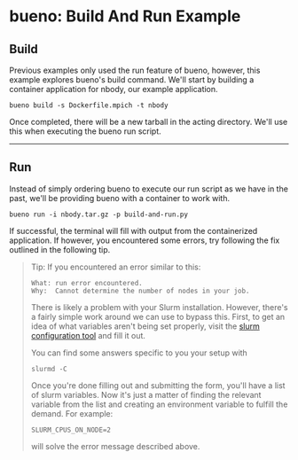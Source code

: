 # bueno: Build And Run Example

## Build
Previous examples only used the run feature of bueno, however, this example
explores bueno's build command. We'll start by building a container application
for nbody, our example application.
```
bueno build -s Dockerfile.mpich -t nbody
```
Once completed, there will be a new tarball in the acting directory. We'll use
this when executing the bueno run script.

---

## Run
Instead of simply ordering bueno to execute our run script as we have in the
past, we'll be providing bueno with a container to work with.
```
bueno run -i nbody.tar.gz -p build-and-run.py
```

If successful, the terminal will fill with output from the containerized
application. If however, you encountered some errors, try following the fix
outlined in the following tip.


> Tip: If you encountered an error similar to this:
> ```
> What: run error encountered.
> Why:  Cannot determine the number of nodes in your job.
> ```
> There is likely a problem with your Slurm installation. However, there's a
> fairly simple work around we can use to bypass this. First, to get an idea of
> what variables aren't being set properly, visit the
> [slurm configuration tool](https://slurm.schedmd.com/configurator.html) and
> fill it out.
>
> You can find some answers specific to you your setup with
> ```shell
> slurmd -C
> ```
> Once you're done filling out and submitting the form, you'll have a list of
> slurm variables. Now it's just a matter of finding the relevant variable from
> the list and creating an environment variable to fulfill the demand. For
> example:
> ```
> SLURM_CPUS_ON_NODE=2
> ```
> will solve the error message described above.

